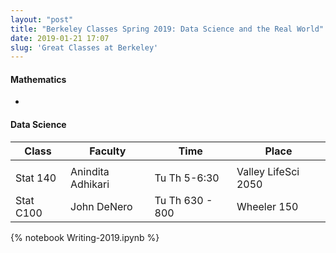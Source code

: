 ```yaml
---
layout: "post"
title: "Berkeley Classes Spring 2019: Data Science and the Real World"
date: 2019-01-21 17:07
slug: 'Great Classes at Berkeley'
---
```


#### Mathematics

-
#### Data Science


| Class | Faculty | Time| Place|
|--|--|--|--|
|   |   |   |   |
| Stat 140 | Anindita Adhikari | Tu Th 5-6:30 | Valley LifeSci 2050 |
|  Stat C100 |John DeNero   |Tu Th 630 - 800   |Wheeler 150   |

{% notebook Writing-2019.ipynb %}
